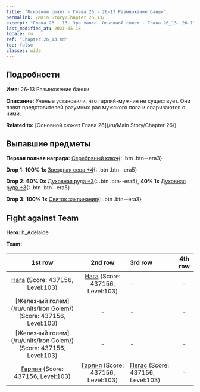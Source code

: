 ```yaml
---
title: "Основной сюжет - Глава 26 - 26-13 Размножение банши"
permalink: /Main Story/Chapter 26_13/
excerpt: "Глава 26 - 13. Эра хаоса  Основной сюжет - Глава 26_13. 26-13 Размножение банши"
last_modified_at: 2021-05-18
locale: ru
ref: "Chapter 26_13.md"
toc: false
classes: wide
---
```


## Подробности

 **Имя:** 26-13 Размножение банши

 **Описание:** Ученые установили, что гарпий-мужчин не существует. Они ловят представителей разумных рас мужского пола и спариваются с ними.

 **Related to:** [Основной сюжет Глава 26](/ru/Main Story/Chapter 26/)

## Выпавшие предметы

 **Первая полная награда:** [Серебряный ключ](/ItemsRU/con_693/){: .btn .btn--era3}

 **Drop 1:** **100% 1x** [Звездная сера +4](/ItemsRU/mat_92/){: .btn .btn--era5}

 **Drop 2:** **60% 0x** [Духовная руда +3](/ItemsRU/mat_82/){: .btn .btn--era5}, **40% 1x** [Духовная руда +3](/ItemsRU/mat_82/){: .btn .btn--era5}

 **Drop 3:** **100% 1x** [Свиток заклинания](/ItemsRU/con_694/){: .btn .btn--era3}


## Fight against Team
 **Hero:** h_Adelaide

 **Team:**


  | 1st row | 2nd row | 3rd row | 4th row |
  |:----:|:----:|:----|:----:|
  | [Нага](/ru/units/Naga/) (Score: 437156, Level:103)  | [Нага](/ru/units/Naga/) (Score: 437156, Level:103)  | - | - |
  | [Железный голем](/ru/units/Iron Golem/) (Score: 437156, Level:103)  | - | - | - |
  | [Железный голем](/ru/units/Iron Golem/) (Score: 437156, Level:103)  | - | - | - |
  | [Гарпия](/ru/units/Harpy/) (Score: 437156, Level:103)  | [Гарпия](/ru/units/Harpy/) (Score: 437156, Level:103)  | [Пегас](/ru/units/Pegasus/) (Score: 437156, Level:103)  | - |


